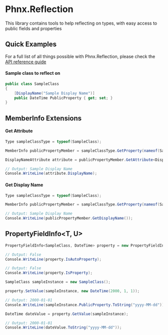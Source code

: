# Phnx.Reflection

This library contains tools to help reflecting on types, with easy access to public fields and properties

## Quick Examples

For a full list of all things possible with Phnx.Reflection, please check the [API reference guide](https://phoenix-apps.github.io/Phnx-Wiki/api/Phnx.Reflection.html)

#### Sample class to reflect on
```cs
public class SampleClass
{
    [DisplayName("Sample Display Name")]
    public DateTime PublicProperty { get; set; }
}
```

## MemberInfo Extensions

#### Get Attribute

```cs
Type sampleClassType = typeof(SampleClass);

MemberInfo publicPropertyMember = sampleClassType.GetProperty(nameof(SampleClass.PublicProperty));

DisplayNameAttribute attribute = publicPropertyMember.GetAttribute<DisplayNameAttribute>();

// Output: Sample Display Name
Console.WriteLine(attribute.DisplayName);
```

#### Get Display Name
```cs
Type sampleClassType = typeof(SampleClass);

MemberInfo publicPropertyMember = sampleClassType.GetProperty(nameof(SampleClass.PublicProperty));

// Output: Sample Display Name
Console.WriteLine(publicPropertyMember.GetDisplayName());
```

## PropertyFieldInfo&lt;T, U&gt;

```cs
PropertyFieldInfo<SampleClass, DateTime> property = new PropertyFieldInfo<SampleClass, DateTime>(s => s.PublicProperty);

// Output: False
Console.WriteLine(property.IsAutoProperty);

// Output: False
Console.WriteLine(property.IsProperty);

SampleClass sampleInstance = new SampleClass();

property.SetValue(sampleInstance, new DateTime(2000, 1, 1));

// Output: 2000-01-01
Console.WriteLine(sampleInstance.PublicProperty.ToString("yyyy-MM-dd"));

DateTime dateValue = property.GetValue(sampleInstance);

// Output: 2000-01-01
Console.WriteLine(dateValue.ToString("yyyy-MM-dd"));
```